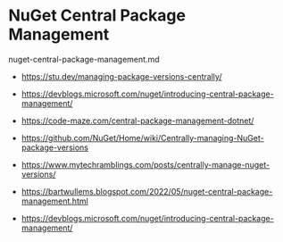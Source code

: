 # NuGet Central Package Management

nuget-central-package-management.md

*   https://stu.dev/managing-package-versions-centrally/

*   https://devblogs.microsoft.com/nuget/introducing-central-package-management/

*   https://code-maze.com/central-package-management-dotnet/

*   https://github.com/NuGet/Home/wiki/Centrally-managing-NuGet-package-versions

*   https://www.mytechramblings.com/posts/centrally-manage-nuget-versions/

*   https://bartwullems.blogspot.com/2022/05/nuget-central-package-management.html

*   https://devblogs.microsoft.com/nuget/introducing-central-package-management/


```xml
```
